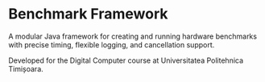# Benchmark Framework
A modular Java framework for creating and running hardware benchmarks with precise timing, flexible logging, and cancellation support.

Developed for the Digital Computer course at Universitatea Politehnica Timișoara.
